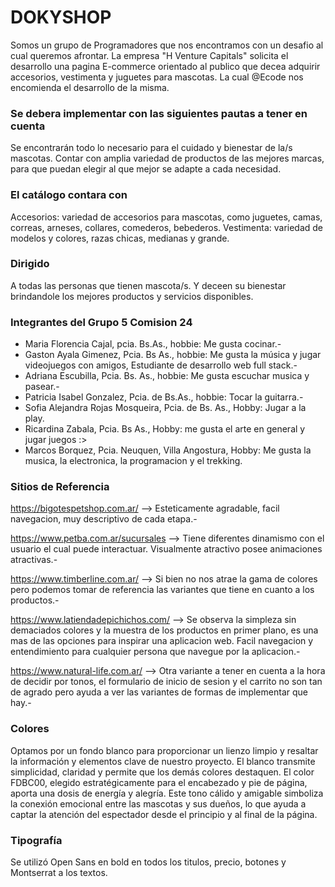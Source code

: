 # DOKYSHOP

Somos un grupo de Programadores que nos encontramos con un desafio al cual queremos afrontar. La empresa "H Venture Capitals" solicita el desarrollo una pagina E-commerce orientado al publico que decea adquirir accesorios, vestimenta y juguetes para mascotas. La cual @Ecode nos encomienda el desarrollo de la misma.

### Se debera implementar con las siguientes pautas a tener en cuenta

Se encontrarán todo lo necesario para el cuidado y bienestar de la/s mascotas. Contar con amplia variedad de productos de las mejores marcas, para que puedan elegir al que mejor se adapte a cada necesidad.

### El catálogo contara con

Accesorios: variedad de accesorios para mascotas, como juguetes, camas, correas, arneses, collares, comederos, bebederos.
Vestimenta: variedad de modelos y colores, razas chicas, medianas y grande.

### Dirigido 

A todas las personas que tienen mascota/s. Y deceen su bienestar brindandole los mejores productos y servicios disponibles.

### Integrantes del Grupo 5 Comision 24

- Maria Florencia Cajal, pcia. Bs.As., hobbie: Me gusta cocinar.-
- Gaston Ayala Gimenez, Pcia. Bs As., hobbie: Me gusta la música y jugar videojuegos con amigos, Estudiante de desarrollo web full stack.-
- Adriana Escubilla, Pcia. Bs. As., hobbie: Me gusta escuchar musica y pasear.-
- Patricia Isabel Gonzalez, Pcia. de Bs.As., hobbie: Tocar la guitarra.-
- Sofia Alejandra Rojas Mosqueira, Pcia. de Bs. As.,  Hobby: Jugar a la play.
- Ricardina Zabala, Pcia. Bs As., Hobby: me gusta el arte en general y jugar juegos :>
- Marcos Borquez, Pcia. Neuquen, Villa Angostura, Hobby: Me gusta la musica, la electronica, la programacion y el trekking.

### Sitios de Referencia

https://bigotespetshop.com.ar/   -->     Esteticamente agradable, facil navegacion, muy descriptivo de cada etapa.-

https://www.petba.com.ar/sucursales    -->  Tiene diferentes dinamismo con el usuario el cual puede interactuar. Visualmente atractivo posee animaciones atractivas.-

https://www.timberline.com.ar/       --> Si bien no nos atrae la gama de colores pero podemos tomar de referencia las variantes que tiene en cuanto a los productos.-

https://www.latiendadepichichos.com/  -->  Se observa la simpleza sin demaciados colores y la muestra de los productos en primer plano, es una mas de las opciones para inspirar una aplicacion web. Facil navegacion y entendimiento para cualquier persona que navegue por la aplicacion.-

https://www.natural-life.com.ar/   -->  Otra variante a tener en cuenta a la hora de decidir por tonos, el formulario de inicio de sesion y el carrito no son tan de agrado pero ayuda a ver las variantes de formas de implementar que hay.-

### Colores

Optamos por un fondo blanco para proporcionar un lienzo limpio y resaltar la información y elementos clave de nuestro proyecto. El blanco transmite simplicidad, claridad y permite que los demás colores destaquen.
El color FDBC00, elegido estratégicamente para el encabezado y pie de página, aporta una dosis de energía y alegría. Este tono cálido y amigable simboliza la conexión emocional entre las mascotas y sus dueños, lo que ayuda a captar la atención del espectador desde el principio y al final de la página.

### Tipografía

Se utilizó Open Sans  en bold en todos los titulos, precio, botones y Montserrat a los textos.
